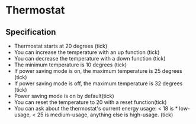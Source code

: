 # Thermostat

## Specification

* Thermostat starts at 20 degrees (tick)
* You can increase the temperature with an up function (tick)
* You can decrease the temperature with a down function (tick)
* The minimum temperature is 10 degrees (tick)
* If power saving mode is on, the maximum temperature is 25 degrees (tick)
* If power saving mode is off, the maximum temperature is 32 degrees (tick)
* Power saving mode is on by default(tick)
* You can reset the temperature to 20 with a reset function(tick)
* You can ask about the thermostat's current energy usage: < 18 is * low-usage, < 25 is medium-usage, anything else is high-usage. (tick)
